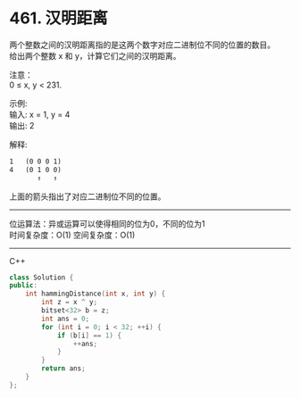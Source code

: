 # 461. 汉明距离

两个整数之间的汉明距离指的是这两个数字对应二进制位不同的位置的数目。  
给出两个整数 x 和 y，计算它们之间的汉明距离。

注意：  
0 ≤ x, y < 231.

示例:  
输入: x = 1, y = 4  
输出: 2

解释:

```md
1   (0 0 0 1)
4   (0 1 0 0)
       ↑   ↑
```

上面的箭头指出了对应二进制位不同的位置。

---

位运算法：异或运算可以使得相同的位为0，不同的位为1  
时间复杂度：O(1) 空间复杂度：O(1)  

---

C++  

```cpp
class Solution {
public:
    int hammingDistance(int x, int y) {
        int z = x ^ y;
        bitset<32> b = z;
        int ans = 0;
        for (int i = 0; i < 32; ++i) {
            if (b[i] == 1) {
                ++ans;
            }
        }
        return ans;
    }
};
```
